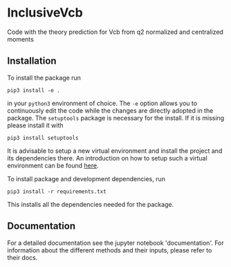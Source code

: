 # InclusiveVcb
Code with the theory prediction for Vcb from q2 normalized and centralized moments

## Installation
To install the package run
```
pip3 install -e .
```
in your `python3` environment of choice. The `-e` option allows you to continuously edit the code while the changes are directly adopted in the package. The `setuptools` package is necessary for the install. If it is missing please install it with
```
pip3 install setuptools
```
It is advisable to setup a new virtual environment and install the project and its dependencies there. An introduction on how to setup such a virtual environment can be found [here](https://realpython.com/python-virtual-environments-a-primer/).

To install package and development dependencies, run
```
pip3 install -r requirements.txt
```
This installs all the dependencies needed for the package.

## Documentation
For a detailed documentation see the jupyter notebook 'documentation'. For information about the different methods and their inputs, please refer to their docs. 
